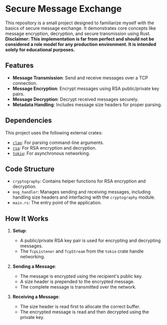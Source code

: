 # Secure Message Exchange

This repository is a small project designed to familiarize myself with the basics of secure message exchange. It demonstrates core concepts like message encryption, decryption, and secure transmission using Rust. **Disclaimer: This implementation is far from perfect and should not be considered a role model for any production environment. It is intended solely for educational purposes.**


## Features

- **Message Transmission**: Send and receive messages over a TCP connection.
- **Message Encryption**: Encrypt messages using RSA public/private key pairs.
- **Message Decryption**: Decrypt received messages securely.
- **Metadata Handling**: Includes message size headers for proper parsing.

## Dependencies

This project uses the following external crates:

- [`clap`](https://crates.io/crates/clap): For parsing command-line arguments.
- [`rsa`](https://crates.io/crates/rsa): For RSA encryption and decryption.
- [`tokio`](https://crates.io/crates/tokio): For asynchronous networking.

## Code Structure

- `cryptography`: Contains helper functions for RSA encryption and decryption.
- `msg_handler`: Manages sending and receiving messages, including handling size headers and interfacing with the `cryptography` module.
- `main.rs`: The entry point of the application.

## How It Works

1. **Setup**:
   - A public/private RSA key pair is used for encrypting and decrypting messages.
   - The `TcpListener` and `TcpStream` from the `tokio` crate handle networking.

2. **Sending a Message**:
   - The message is encrypted using the recipient's public key.
   - A size header is prepended to the encrypted message.
   - The complete message is transmitted over the network.

3. **Receiving a Message**:
   - The size header is read first to allocate the correct buffer.
   - The encrypted message is read and then decrypted using the private key.
